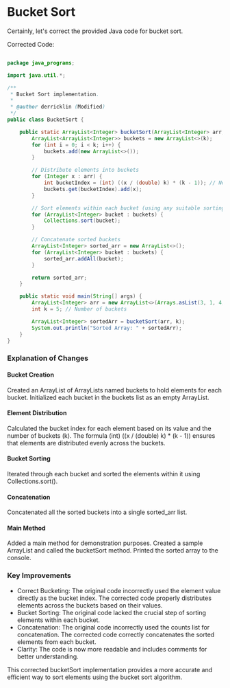 # Bucket Sort

Certainly, let's correct the provided Java code for bucket sort.

Corrected Code:

```java

package java_programs;

import java.util.*;

/**
 * Bucket Sort implementation.
 *
 * @author derricklin (Modified)
 */
public class BucketSort {

    public static ArrayList<Integer> bucketSort(ArrayList<Integer> arr, int k) {
        ArrayList<ArrayList<Integer>> buckets = new ArrayList<>(k);
        for (int i = 0; i < k; i++) {
            buckets.add(new ArrayList<>());
        }

        // Distribute elements into buckets
        for (Integer x : arr) {
            int bucketIndex = (int) ((x / (double) k) * (k - 1)); // Normalize to bucket range
            buckets.get(bucketIndex).add(x);
        }

        // Sort elements within each bucket (using any suitable sorting algorithm)
        for (ArrayList<Integer> bucket : buckets) {
            Collections.sort(bucket);
        }

        // Concatenate sorted buckets
        ArrayList<Integer> sorted_arr = new ArrayList<>();
        for (ArrayList<Integer> bucket : buckets) {
            sorted_arr.addAll(bucket);
        }

        return sorted_arr;
    }

    public static void main(String[] args) {
        ArrayList<Integer> arr = new ArrayList<>(Arrays.asList(3, 1, 4, 1, 5, 9, 2, 6));
        int k = 5; // Number of buckets

        ArrayList<Integer> sortedArr = bucketSort(arr, k);
        System.out.println("Sorted Array: " + sortedArr);
    }
}
```

### Explanation of Changes

#### Bucket Creation

Created an ArrayList of ArrayLists named buckets to hold elements for each bucket.
Initialized each bucket in the buckets list as an empty ArrayList.

#### Element Distribution

Calculated the bucket index for each element based on its value and the number of buckets (k).
The formula (int) ((x / (double) k) \* (k - 1)) ensures that elements are distributed evenly across the buckets.

#### Bucket Sorting

Iterated through each bucket and sorted the elements within it using Collections.sort().

#### Concatenation

Concatenated all the sorted buckets into a single sorted_arr list.

#### Main Method

Added a main method for demonstration purposes.
Created a sample ArrayList and called the bucketSort method.
Printed the sorted array to the console.

### Key Improvements

- Correct Bucketing: The original code incorrectly used the element value directly as the bucket index. The corrected code properly distributes elements across the buckets based on their values.
- Bucket Sorting: The original code lacked the crucial step of sorting elements within each bucket.
- Concatenation: The original code incorrectly used the counts list for concatenation. The corrected code correctly concatenates the sorted elements from each bucket.
- Clarity: The code is now more readable and includes comments for better understanding.

This corrected bucketSort implementation provides a more accurate and efficient way to sort elements using the bucket sort algorithm.
